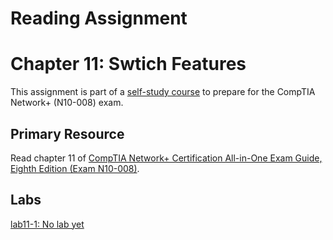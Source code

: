 # Reading Assignment
# Chapter 11: Swtich Features
This assignment is part of a [self-study course](../README.md) to prepare for the CompTIA Network+ (N10-008) exam.
## Primary Resource
Read chapter 11 of [CompTIA Network+ Certification All-in-One Exam Guide, Eighth Edition (Exam N10-008)](https://www.amazon.com/CompTIA-Network-Certification-N10-008-Comptia/dp/1264269056).
## Labs
[lab11-1: No lab yet](lab11-1.md)</br>
